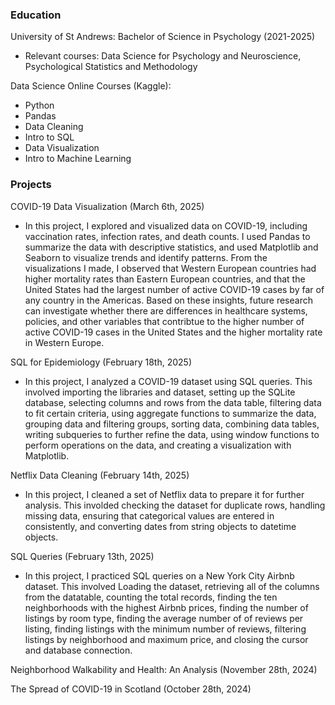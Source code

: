 ### Education 

University of St Andrews: Bachelor of Science in Psychology (2021-2025)  
* Relevant courses: Data Science for Psychology and Neuroscience, Psychological Statistics and Methodology

Data Science Online Courses (Kaggle): 

* Python
* Pandas
* Data Cleaning
* Intro to SQL
* Data Visualization
* Intro to Machine Learning

### Projects 

COVID-19 Data Visualization (March 6th, 2025)  

* In this project, I explored and visualized data on COVID-19, including vaccination rates, infection rates, and death counts. I used Pandas to summarize the data with descriptive statistics, and used Matplotlib and Seaborn to visualize trends and identify patterns. From the visualizations I made, I observed that Western European countries had higher mortality rates than Eastern European countries, and that the United States had the largest number of active COVID-19 cases by far of any country in the Americas. Based on these insights, future research can investigate whether there are differences in healthcare systems, policies, and other variables that contribtue to the higher number of active COVID-19 cases in the United States and the higher mortality rate in Western Europe. 

SQL for Epidemiology (February 18th, 2025)  

* In this project, I analyzed a COVID-19 dataset using SQL queries. This involved importing the libraries and dataset, setting up the SQLite database, selecting columns and rows from the data table, filtering data to fit certain criteria, using aggregate functions to summarize the data, grouping data and filtering groups, sorting data, combining data tables, writing subqueries to further refine the data, using window functions to perform operations on the data, and creating a visualization with Matplotlib. 

Netflix Data Cleaning (February 14th, 2025) 

* In this project, I cleaned a set of Netflix data to prepare it for further analysis. This involded checking the dataset for duplicate rows, handling missing data, ensuring that categorical values are entered in consistently, and converting dates from string objects to datetime objects. 
  
SQL Queries (February 13th, 2025)   

* In this project, I practiced SQL queries on a New York City Airbnb dataset. This involved Loading the dataset, retrieving all of the columns from the datatable, counting the total records, finding the ten neighborhoods with the highest Airbnb prices, finding the number of listings by room type, finding the average number of of reviews per listing, finding listings with the minimum number of reviews, filtering listings by neighborhood and maximum price, and closing the cursor and database connection. 

Neighborhood Walkability and Health: An Analysis (November 28th, 2024) 

The Spread of COVID-19 in Scotland (October 28th, 2024)



